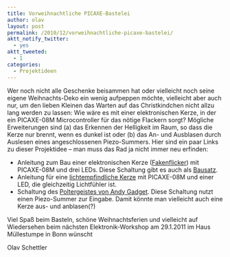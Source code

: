 ```yaml
---
title: Vorweihnachtliche PICAXE-Bastelei
author: olav
layout: post
permalink: /2010/12/vorweihnachtliche-picaxe-bastelei/
aktt_notify_twitter:
  - yes
aktt_tweeted:
  - 1
categories:
  - Projektideen
---
```

Wer noch nicht alle Geschenke beisammen hat oder vielleicht noch seine eigene Weihnachts-Deko ein wenig aufpeppen möchte, vielleicht aber auch nur, um den lieben Kleinen das Warten auf das Christkindchen nicht allzu lang werden zu lassen: Wie wäre es mit einer elektronischen Kerze, in der ein PICAXE-08M Microcontroller für das nötige Flackern sorgt? Mögliche Erweiterungen sind (a) das Erkennen der Helligkeit im Raum, so dass die Kerze nur brennt, wenn es dunkel ist oder (b) das An- und Ausblasen durch Auslesen eines angeschlossenen Piezo-Summers. Hier sind ein paar Links zu dieser Projektidee &#8211; man muss das Rad ja nicht immer neu erfinden:

  * Anleitung zum Bau einer elektronischen Kerze ([Fakenflicker][1]) mit PICAXE-08M und drei LEDs. Diese Schaltung gibt es auch als [Bausatz][2].
  * Anleitung für eine [lichtempfindliche Kerze][3] mit PICAXE-08M und einer LED, die gleichzeitig Lichtfühler ist.
  * Schaltung des [Poltergeistes von Andy Gadget][4]. Diese Schaltung nutzt einen Piezo-Summer zur Eingabe. Damit könnte man vielleicht auch eine Kerze aus- und anblasen(?)

Viel Spaß beim Basteln, schöne Weihnachtsferien und vielleicht auf Wiedersehen beim nächsten Elektronik-Workshop am 29.1.2011 im Haus Müllestumpe in Bonn wünscht

Olav Schettler

 [1]: http://www.instructables.com/id/Fakenflicker-LED-Candle
 [2]: http://hackedgadgets.com/2009/11/21/led-candle/
 [3]: http://www.instructables.com/id/Dark-Lights-LED
 [4]: http://www.instructables.com/id/Piecax-the-Poltergeist-A-Troublesome-Spirit-in-a/step2/The-Electronics/